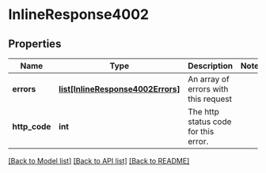 # InlineResponse4002

## Properties
Name | Type | Description | Notes
------------ | ------------- | ------------- | -------------
**errors** | [**list[InlineResponse4002Errors]**](InlineResponse4002Errors.md) | An array of errors with this request | 
**http_code** | **int** | The http status code for this error. | 

[[Back to Model list]](../README.md#documentation-for-models) [[Back to API list]](../README.md#documentation-for-api-endpoints) [[Back to README]](../README.md)

